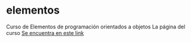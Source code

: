 # elementos
Curso  de Elementos de programación orientados a objetos
La página del curso [Se encuentra en este link](https://docs.google.com/document/d/e/2PACX-1vRKQ2IfmhYQ6TImwevXNiNKxGrQaXZaFvPTOljphOikBEx65f00h8gqvXxIsg6RTKKMRP2FUe7x3zBD/pub)
